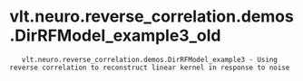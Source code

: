 # vlt.neuro.reverse_correlation.demos.DirRFModel_example3_old

```
   vlt.neuro.reverse_correlation.demos.DirRFModel_example3 - Using reverse correlation to reconstruct linear kernel in response to noise

```
